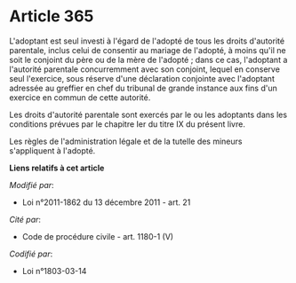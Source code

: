 # Article 365

L'adoptant est seul investi à l'égard de l'adopté de tous les droits d'autorité parentale, inclus celui de consentir au
mariage de l'adopté, à moins qu'il ne soit le conjoint du père ou de la mère de l'adopté ; dans ce cas, l'adoptant a
l'autorité parentale concurremment avec son conjoint, lequel en conserve seul l'exercice, sous réserve d'une déclaration
conjointe avec l'adoptant adressée au greffier en chef du tribunal de grande instance aux fins d'un exercice en commun de
cette autorité.

Les droits d'autorité parentale sont exercés par le ou les adoptants dans les conditions prévues par le chapitre Ier du titre
IX du présent livre.

Les règles de l'administration légale et de la tutelle des mineurs s'appliquent à l'adopté.

**Liens relatifs à cet article**

_Modifié par_:

  - Loi n°2011-1862 du 13 décembre 2011 - art. 21

_Cité par_:

  - Code de procédure civile - art. 1180-1 (V)

_Codifié par_:

  - Loi n°1803-03-14
